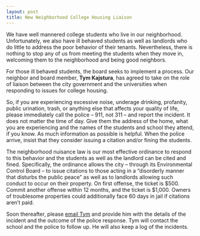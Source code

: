 ```yaml
---
layout: post
title: New Neighborhood College Housing Liaison
---
```




We have well mannered college students who live in our neighborhood. Unfortunately, we also have ill behaved students as well as landlords who do little to address the poor behavior of their tenants. Nevertheless, there is nothing to stop any of us from meeting the students when they move in, welcoming them to the neighborhood and being good neighbors.

For those ill behaved students, the board seeks to implement a process. Our neighbor and board member, **Tym Kajstura**, has agreed to take on the role of liaison between the city government and the universities when responding to issues for college housing.

So, if you are experiencing excessive noise, underage drinking, profanity, public urination, trash, or anything else that affects your quality of life, please immediately call the police &ndash; 911, not 311 &ndash; and report the incident. It does not matter the time of day. Give them the address of the home, what you are experiencing and the names of the students and school they attend, if you know. As much information as possible is helpful. When the police arrive, insist that they consider issuing a citation and/or fining the students.

The  neighborhood nuisance law is our most effective ordinance to respond to this behavior and the students as well as the landlord can be cited and fined. Specifically, the ordinance allows the city &ndash; through its Environmental Control Board &ndash; to issue citations to those acting in a &ldquo;disorderly manner that disturbs the public peace&rdquo; as well as to landlords allowing such conduct to occur on their property. On first offense, the ticket is $500. Commit another offense within 12 months, and the ticket is $1,000. Owners of troublesome properties could additionally face 60 days in jail if citations aren’t paid.

Soon thereafter, please [email Tym](mailto:tkajstura@gmail.com) and provide him with the details of the incident and the outcome of the police response. Tym will contact the school and the police to follow up. He will also keep a log of the incidents.